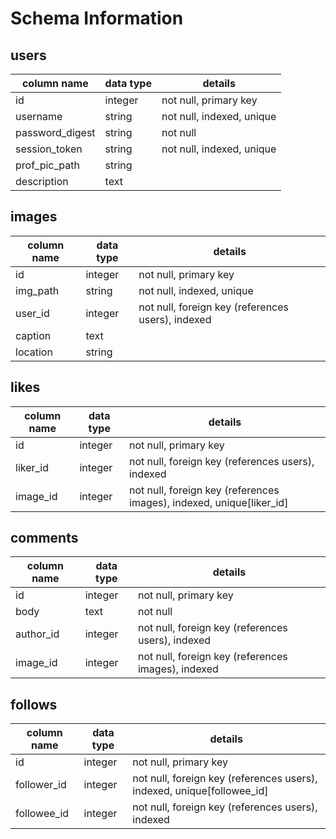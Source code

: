 # Schema Information

## users

| column name | data type | details |
| ----------- |-----------| --------|
| id          | integer   | not null, primary key |
| username    | string    | not null, indexed, unique |
| password_digest | string | not null |
| session_token | string | not null, indexed, unique |
| prof_pic_path | string | |
| description | text |  ||


## images

| column name | data type | details |
| ----------- |-----------| --------|
| id | integer | not null, primary key |
| img_path | string | not null, indexed, unique |
| user_id | integer | not null, foreign key (references users), indexed
| caption | text | |
| location | string | ||

## likes
| column name | data type | details |
| ----------- |-----------| --------|
| id | integer | not null, primary key |
| liker_id | integer | not null, foreign key (references users), indexed |
| image_id | integer | not null, foreign key (references images), indexed, unique[liker_id] |

## comments
| column name | data type | details |
| ----------- |-----------| --------|
| id | integer | not null, primary key |
| body | text | not null |
| author_id | integer | not null, foreign key (references users), indexed |
| image_id | integer | not null, foreign key (references images), indexed |

## follows
| column name | data type | details |
| ----------- |-----------| --------|
| id | integer | not null, primary key |
| follower_id | integer | not null, foreign key (references users), indexed, unique[followee_id] |
| followee_id | integer | not null, foreign key (references users), indexed |
